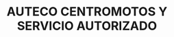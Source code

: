 ---
title: "AUTECO CENTROMOTOS Y SERVICIO AUTORIZADO"
url: /comuna-4-ciudad-campina/auteco-centromotos-y-servicio-autorizado/
shop: motocicleta
---